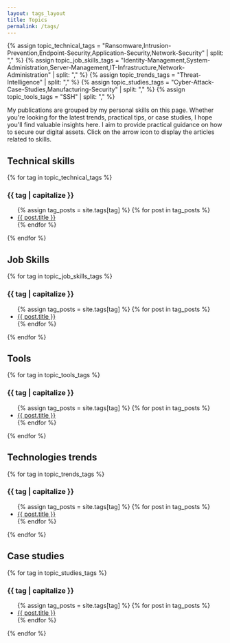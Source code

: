 ```yaml
---
layout: tags_layout
title: Topics
permalink: /tags/
---
```


{% assign topic_technical_tags = "Ransomware,Intrusion-Prevention,Endpoint-Security,Application-Security,Network-Security" | split: "," %}
{% assign topic_job_skills_tags = "Identity-Management,System-Administration,Server-Management,IT-Infrastructure,Network-Administration" | split: "," %}
{% assign topic_trends_tags = "Threat-Intelligence" | split: "," %}
{% assign topic_studies_tags = "Cyber-Attack-Case-Studies,Manufacturing-Security" | split: "," %}
{% assign topic_tools_tags = "SSH" | split: "," %}

<div class="content-layout">  
<div class="main-skill">
    <p>My publications are grouped by my personal skills on this page. Whether you're looking for the latest trends, practical tips, or case studies, I hope you'll find valuable insights here. I aim to provide practical guidance on how to secure our digital assets. Click on the arrow icon to display the articles related to skills.</p>

<h2><i class="fas fa-tags"> </i>Technical skills</h2>
    <div class="tags">
{% for tag in topic_technical_tags %}
  <h3>{{ tag | capitalize }}</h3>
  <ul>
    {% assign tag_posts = site.tags[tag] %}
    {% for post in tag_posts %}
      <li><a href="{{ post.url }}"><i class="far fa-file-alt"></i>{{ post.title }}</a></li>
    {% endfor %}
  </ul>
{% endfor %}
    </div>
</div>

<div class="main-skill">
    <h2><i class="fas fa-tags"></i>Job Skills</h2>
    <div class="tags">
{% for tag in topic_job_skills_tags %}
  <h3>{{ tag | capitalize }}</h3>
  <ul>
    {% assign tag_posts = site.tags[tag] %}
    {% for post in tag_posts %}
      <li><a href="{{ post.url }}"><i class="far fa-file-alt"></i>{{ post.title }}</a></li>
    {% endfor %}
  </ul>
{% endfor %}
    </div>
</div>

<div class="main-skill">
<h2><i class="fas fa-tags"></i>Tools</h2>
    <div class="tags">
{% for tag in topic_tools_tags %}
  <h3>{{ tag | capitalize }}</h3>
  <ul>
    {% assign tag_posts = site.tags[tag] %}
    {% for post in tag_posts %}
      <li><a href="{{ post.url }}"><i class="far fa-file-alt"></i>{{ post.title }}</a></li>
    {% endfor %}
  </ul>
{% endfor %}
    </div>
</div>

<div class="main-skill">
<h2><i class="fas fa-tags"></i>Technologies trends</h2>
    <div class="tags">
{% for tag in topic_trends_tags %}
  <h3>{{ tag | capitalize }}</h3>
  <ul>
    {% assign tag_posts = site.tags[tag] %}
    {% for post in tag_posts %}
      <li><a href="{{ post.url }}"><i class="far fa-file-alt"></i>{{ post.title }}</a></li>
    {% endfor %}
  </ul>
{% endfor %}
    </div>
</div>

<div class="main-skill">
<h2><i class="fas fa-tags"></i>Case studies</h2>
    <div class="tags">
{% for tag in topic_studies_tags %}
  <h3>{{ tag | capitalize }}</h3>
  <ul>
    {% assign tag_posts = site.tags[tag] %}
    {% for post in tag_posts %}
      <li><a href="{{ post.url }}"><i class="far fa-file-alt"></i>{{ post.title }}</a></li>
    {% endfor %}
  </ul>
{% endfor %}    
    </div>
</div>
</div>
